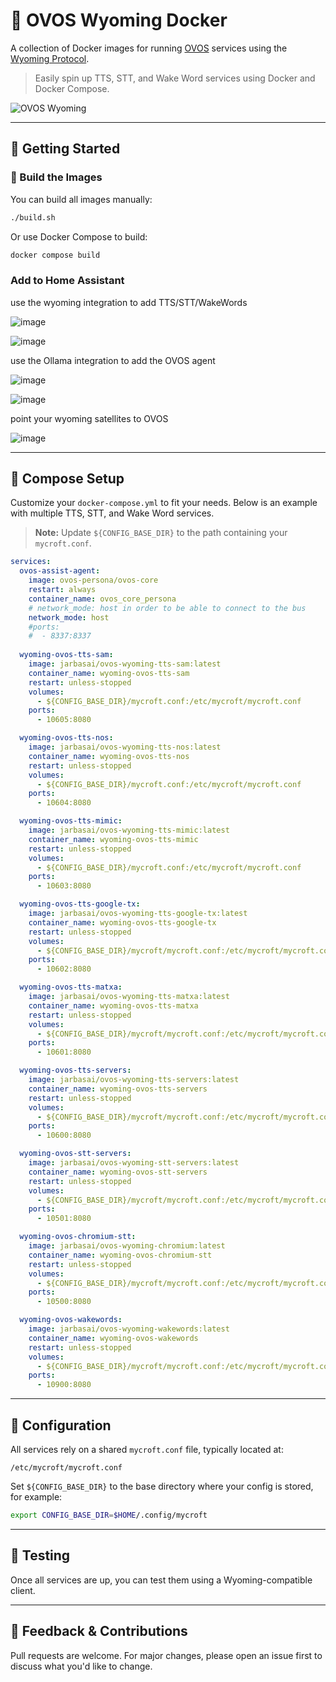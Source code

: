 # 🐳 OVOS Wyoming Docker

A collection of Docker images for running [OVOS](https://openvoiceos.org) services using the [Wyoming Protocol](https://github.com/Rhasspy/wyoming).

> Easily spin up TTS, STT, and Wake Word services using Docker and Docker Compose.

![OVOS Wyoming](https://github.com/user-attachments/assets/cc5e69ae-7549-45a9-a48f-94d57d07129c)


---

## 🚀 Getting Started

### 🔧 Build the Images

You can build all images manually:

```bash
./build.sh
```

Or use Docker Compose to build:

```bash
docker compose build
```

### Add to Home Assistant

use the wyoming integration to add TTS/STT/WakeWords

![image](https://github.com/user-attachments/assets/ad44dbea-1cae-4dbd-9a9d-0bdb9688f98f)

![image](https://github.com/user-attachments/assets/4c8ebdca-cc80-4747-ab3a-9a4b23d70343)


use the Ollama integration to add the OVOS agent

![image](https://github.com/user-attachments/assets/18e28f47-7acf-4f36-a121-4451cec66a38)

![image](https://github.com/user-attachments/assets/9f6ed44a-8303-49ee-ae9b-29604bfb38f6)

point your wyoming satellites to OVOS

![image](https://github.com/user-attachments/assets/e71a9a4b-8a47-418c-9ab8-529264c8ad3b)

---

## 🧩 Compose Setup

Customize your `docker-compose.yml` to fit your needs. Below is an example with multiple TTS, STT, and Wake Word services.

> **Note:** Update `${CONFIG_BASE_DIR}` to the path containing your `mycroft.conf`.

```yaml
services:
  ovos-assist-agent:
    image: ovos-persona/ovos-core
    restart: always
    container_name: ovos_core_persona
    # network_mode: host in order to be able to connect to the bus
    network_mode: host
    #ports:
    #  - 8337:8337
    
  wyoming-ovos-tts-sam:
    image: jarbasai/ovos-wyoming-tts-sam:latest
    container_name: wyoming-ovos-tts-sam
    restart: unless-stopped
    volumes:
      - ${CONFIG_BASE_DIR}/mycroft.conf:/etc/mycroft/mycroft.conf
    ports:
      - 10605:8080

  wyoming-ovos-tts-nos:
    image: jarbasai/ovos-wyoming-tts-nos:latest
    container_name: wyoming-ovos-tts-nos
    restart: unless-stopped
    volumes:
      - ${CONFIG_BASE_DIR}/mycroft.conf:/etc/mycroft/mycroft.conf
    ports:
      - 10604:8080

  wyoming-ovos-tts-mimic:
    image: jarbasai/ovos-wyoming-tts-mimic:latest
    container_name: wyoming-ovos-tts-mimic
    restart: unless-stopped
    volumes:
      - ${CONFIG_BASE_DIR}/mycroft.conf:/etc/mycroft/mycroft.conf
    ports:
      - 10603:8080

  wyoming-ovos-tts-google-tx:
    image: jarbasai/ovos-wyoming-tts-google-tx:latest
    container_name: wyoming-ovos-tts-google-tx
    restart: unless-stopped
    volumes:
      - ${CONFIG_BASE_DIR}/mycroft/mycroft.conf:/etc/mycroft/mycroft.conf
    ports:
      - 10602:8080

  wyoming-ovos-tts-matxa:
    image: jarbasai/ovos-wyoming-tts-matxa:latest
    container_name: wyoming-ovos-tts-matxa
    restart: unless-stopped
    volumes:
      - ${CONFIG_BASE_DIR}/mycroft/mycroft.conf:/etc/mycroft/mycroft.conf
    ports:
      - 10601:8080

  wyoming-ovos-tts-servers:
    image: jarbasai/ovos-wyoming-tts-servers:latest
    container_name: wyoming-ovos-tts-servers
    restart: unless-stopped
    volumes:
      - ${CONFIG_BASE_DIR}/mycroft/mycroft.conf:/etc/mycroft/mycroft.conf
    ports:
      - 10600:8080

  wyoming-ovos-stt-servers:
    image: jarbasai/ovos-wyoming-stt-servers:latest
    container_name: wyoming-ovos-stt-servers
    restart: unless-stopped
    volumes:
      - ${CONFIG_BASE_DIR}/mycroft/mycroft.conf:/etc/mycroft/mycroft.conf
    ports:
      - 10501:8080

  wyoming-ovos-chromium-stt:
    image: jarbasai/ovos-wyoming-chromium:latest
    container_name: wyoming-ovos-chromium-stt
    restart: unless-stopped
    volumes:
      - ${CONFIG_BASE_DIR}/mycroft/mycroft.conf:/etc/mycroft/mycroft.conf
    ports:
      - 10500:8080

  wyoming-ovos-wakewords:
    image: jarbasai/ovos-wyoming-wakewords:latest
    container_name: wyoming-ovos-wakewords
    restart: unless-stopped
    volumes:
      - ${CONFIG_BASE_DIR}/mycroft/mycroft.conf:/etc/mycroft/mycroft.conf
    ports:
      - 10900:8080
```

---

## 📁 Configuration

All services rely on a shared `mycroft.conf` file, typically located at:

```
/etc/mycroft/mycroft.conf
```

Set `${CONFIG_BASE_DIR}` to the base directory where your config is stored, for example:

```bash
export CONFIG_BASE_DIR=$HOME/.config/mycroft
```

---

## 🧪 Testing

Once all services are up, you can test them using a Wyoming-compatible client.

---

## 💬 Feedback & Contributions

Pull requests are welcome. For major changes, please open an issue first to discuss what you'd like to change.
